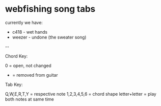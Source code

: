 # webfishing song tabs

currently we have:

- c418 - wet hands
- weezer - undone (the sweater song)

--


Chord Key:

0 = open, not changed
- = removed from guitar

Tab Key:

Q,W,E,R,T,Y = respective note
1,2,3,4,5,6 = chord shape
letter+letter = play both notes at same time
